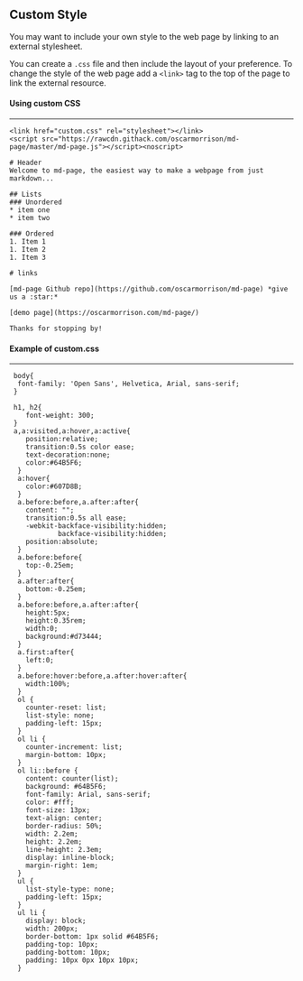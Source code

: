 ## Custom Style

You may want to include your own style to the web page by linking to an external stylesheet. 

You can create a `.css` file and then include the layout of your preference. To change the style of the web page add a `<link>` tag to the top of the page to link the external resource.

#### Using custom CSS 
---
```
<link href="custom.css" rel="stylesheet"></link>
<script src="https://rawcdn.githack.com/oscarmorrison/md-page/master/md-page.js"></script><noscript>

# Header
Welcome to md-page, the easiest way to make a webpage from just markdown...
 
## Lists
### Unordered
* item one
* item two
 
### Ordered
1. Item 1
1. Item 2
1. Item 3
 
# links
 
[md-page Github repo](https://github.com/oscarmorrison/md-page) *give us a :star:*
 
[demo page](https://oscarmorrison.com/md-page/)
 
Thanks for stopping by!
```
#### Example of custom.css
---

```
 body{
  font-family: 'Open Sans', Helvetica, Arial, sans-serif;
 }

 h1, h2{
	font-weight: 300;
 }
 a,a:visited,a:hover,a:active{
    position:relative;
    transition:0.5s color ease;
    text-decoration:none;
    color:#64B5F6;
  }
  a:hover{
    color:#607D8B;
  }
  a.before:before,a.after:after{
    content: "";
    transition:0.5s all ease;
    -webkit-backface-visibility:hidden;
            backface-visibility:hidden;
    position:absolute;
  }
  a.before:before{
    top:-0.25em;
  }
  a.after:after{
    bottom:-0.25em;
  }
  a.before:before,a.after:after{
    height:5px;
    height:0.35rem;
    width:0;
    background:#d73444;
  }
  a.first:after{
    left:0;
  }
  a.before:hover:before,a.after:hover:after{
    width:100%;
  }
  ol {
    counter-reset: list;
    list-style: none;
    padding-left: 15px;
  }
  ol li {
    counter-increment: list;
    margin-bottom: 10px;
  }
  ol li::before {
    content: counter(list);
    background: #64B5F6;
    font-family: Arial, sans-serif;
    color: #fff;
    font-size: 13px;
    text-align: center;
    border-radius: 50%;
    width: 2.2em;
    height: 2.2em;
    line-height: 2.3em;
    display: inline-block;
    margin-right: 1em;
  }
  ul {
    list-style-type: none;
    padding-left: 15px;
  }
  ul li {
    display: block;
    width: 200px;
    border-bottom: 1px solid #64B5F6;
    padding-top: 10px;
    padding-bottom: 10px;
    padding: 10px 0px 10px 10px;
  }
```
